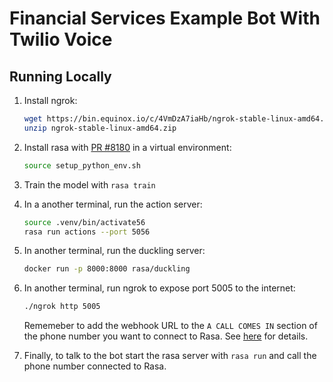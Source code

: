 # Financial Services Example Bot With Twilio Voice

## Running Locally

1. Install ngrok:
    ```bash
    wget https://bin.equinox.io/c/4VmDzA7iaHb/ngrok-stable-linux-amd64.zip
    unzip ngrok-stable-linux-amd64.zip
    ```
2. Install rasa with [PR #8180](https://github.com/RasaHQ/rasa/pull/8180) in a virtual environment:
    ```bash
    source setup_python_env.sh
    ```
3. Train the model with `rasa train`

4. In a another terminal, run the action server:
    ```bash
    source .venv/bin/activate56
    rasa run actions --port 5056
    ```
5. In another terminal, run the duckling server:
    ```bash
    docker run -p 8000:8000 rasa/duckling
    ```
6. In another terminal, run ngrok to expose port 5005 to the internet:
   ```bash
   ./ngrok http 5005
   ```
   Rememeber to add the webhook URL to the `A CALL COMES IN` section of the phone number you want to connect to Rasa. See [here](https://github.com/RasaHQ/rasa/blob/1e4d901ea39482b385ff1c8d8372cbccccc4db28/docs/docs/connectors/twilio-voice.mdx#running-on-twilio) for details.

7. Finally, to talk to the bot start the rasa server with `rasa run` and call the phone number connected to Rasa. 
